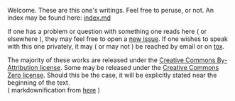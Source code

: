 Welcome. These are this one's writings. Feel free to peruse, or not. An index may be found here: [index.md](index.md)

If one has a problem or question with something one reads here ( or elsewhere ), they may feel free to open a [new issue](github.com/kurotetsuka/writings/issues/new). If one wishes to speak with this one privately, it may ( or may not ) be reached by email or on [tox](tox.im).

The majority of these works are released under the [Creative Commons By-Attribution license](legal/cc-by.md). Some may be released under the [Creative Commons Zero license](legal/cc0.md). Should this be the case, it will be explicitly stated near the beginning of the text.  
( markdownification from [here](https://github.com/idleberg/Creative-Commons-4.0-Markdown) )